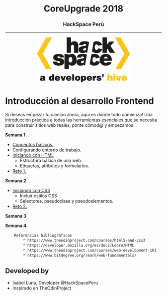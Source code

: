 <h1 align="center">CoreUpgrade 2018<br>    </h1>
<h3 align="center">HackSpace Perú<br>    </h3>

***
 <p align="center"> <img src="img\logo.png"></p>

<h1 style="text-<align:center"> Introducción al desarrollo Frontend</h1>

Si deseas empezar tu camino ahora, aquí es donde todo comienza! Una introducción práctica a todas las herramientas esenciales que se necesita para construir sitios web reales, ponte cómod@ y empezamos.

**Semana 1**

+ [Conceptos básicos.][1] 
+ [Configurando entorno de trabajo.][2]
+ [Iniciando con HTML][3]
    * Estructura básica de una web.
    * Etiquetas, atributos y formularios.
+ [Reto 1.][4]

[1]: sem1_conceptos.md
[2]: sem1_entorno.md
[3]: sem1_introduccion.md
[4]: sem1_reto1.md

**Semana 2**

+ [Iniciando con CSS][1]
    * Incluir estilos CSS
    * Selectores, pseudoclase y pseudoelementos.
+ [Reto 2.][2]


[1]: sem2_introcss.md
[2]: sem2_reto2.md

**Semana 3**

**Semana 4**

        Referencias bibliográficas
            * https://www.theodinproject.com/courses/html5-and-css3
            * https://developer.mozilla.org/es/docs/Learn/HTML
            * https://www.theodinproject.com/courses/web-development-101
            * https://www.bitdegree.org/learn/web-fundamentals/



## Developed by

* Isabel Luna, Developer @HackSpacePeru
* Inspirado en TheOdinProject 
